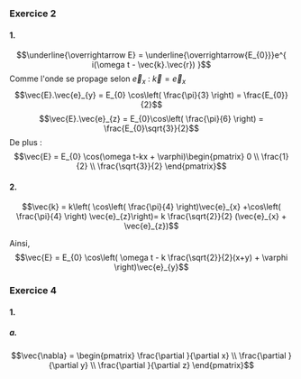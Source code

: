 ### Exercice 2
#### 1.
$$\underline{\overrightarrow E} = \underline{\overrightarrow{E_{0}}}e^{ i(\omega t - \vec{k}.\vec{r}) }$$
Comme l'onde se propage selon $\vec{e}_{x}$ : $\vec{k} = \vec{e}_{x}$
$$\vec{E}.\vec{e}_{y} = E_{0} \cos\left( \frac{\pi}{3} \right) = \frac{E_{0}}{2}$$
$$\vec{E}.\vec{e}_{z} = E_{0}\cos\left( \frac{\pi}{6} \right) = \frac{E_{0}\sqrt{3}}{2}$$
De plus : 
$$\vec{E} = E_{0} \cos(\omega t-kx + \varphi)\begin{pmatrix}
0 \\
\frac{1}{2} \\
\frac{\sqrt{3}}{2}
\end{pmatrix}$$

#### 2.
$$\vec{k} = k\left( \cos\left( \frac{\pi}{4} \right)\vec{e}_{x} +\cos\left( \frac{\pi}{4} \right) \vec{e}_{z}\right)= k \frac{\sqrt{2}}{2} (\vec{e}_{x} + \vec{e}_{z})$$

Ainsi,
$$\vec{E} = E_{0} \cos\left( \omega t - k \frac{\sqrt{2}}{2}(x+y) + \varphi \right)\vec{e}_{y}$$

### Exercice 4
#### 1.
##### a.
$$\vec{\nabla} = \begin{pmatrix}
\frac{\partial }{\partial x}  \\
\frac{\partial }{\partial y}  \\
\frac{\partial }{\partial z} 
\end{pmatrix}$$
